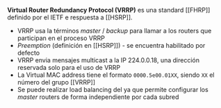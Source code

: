 **Virtual Router Redundancy Protocol (VRRP)** es una standard [[FHRP]] definido por el IETF e respuesta a [[HSRP]]. 
- VRRP usa la términos _master_ / _backup_ para llamar a los routers que participan en el proceso VRRP 
- _Preemption_  (definición en [[HSRP]]) - se encuentra habilitado por defecto 
- VRRP envia mensajes multicast a la IP 224.0.0.18, una dirección reservada solo para el uso de VRRP 
- La Virtual MAC address tiene el formato `0000.5e00.01XX`, siendo `XX` el número del grupo [[VRRP]]
- Se puede realizar load balancing del ya que permite configurar los _master_ routers de forma independiente por cada subred 